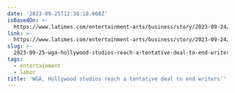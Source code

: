 ```yaml
---
date: '2023-09-25T12:30:18.000Z'
isBasedOn: >-
  https://www.latimes.com/entertainment-arts/business/story/2023-09-24/writers-strike-over-wga-studios-reach-deal-actors
link: >-
  https://www.latimes.com/entertainment-arts/business/story/2023-09-24/writers-strike-over-wga-studios-reach-deal-actors
slug: >-
  2023-09-25-wga-hollywood-studios-reach-a-tentative-deal-to-end-writers-strike-los
tags:
  - entertainment
  - labor
title: 'WGA, Hollywood studios reach a tentative deal to end writers'' strike - Los '
---
```


